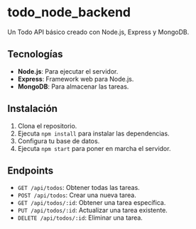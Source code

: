 # todo_node_backend

Un Todo API básico creado con Node.js, Express y MongoDB.

## Tecnologías

- **Node.js**: Para ejecutar el servidor.
- **Express**: Framework web para Node.js.
- **MongoDB**: Para almacenar las tareas.

## Instalación

1. Clona el repositorio.
2. Ejecuta `npm install` para instalar las dependencias.
3. Configura tu base de datos.
4. Ejecuta `npm start` para poner en marcha el servidor.

## Endpoints

- `GET /api/todos`: Obtener todas las tareas.
- `POST /api/todos`: Crear una nueva tarea.
- `GET /api/todos/:id`: Obtener  una tarea específica.
- `PUT /api/todos/:id`: Actualizar una tarea existente.
- `DELETE /api/todos/:id`: Eliminar una tarea.
